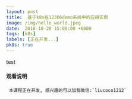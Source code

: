```yaml
---
layout: post
title:  基于k8s在12306demo系统中的应用实例
image: /img/hello_world.jpeg
date:  2018-10-28 15:00:00 +0800    
tags: [k8s]
labels: [正在开发...]
pk8s: true
---
```

test
#### 观看说明
     本课程正在开发, 感兴趣的可以加我微信:`liucoco1212`

